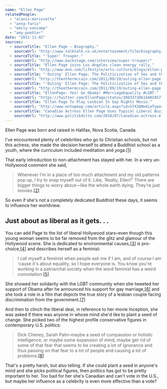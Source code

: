 ```yaml
---
name: "Ellen Page"
relatedPeople:
  - "alanis-morissette"
  - "anna-faris"
  - "emily-vancamp"
  - "amy-poehler"
date: "2012-11-02"
sources:
  - sourceTitle: "Ellen Page – Biography."
    sourceUrl: "http://www.talktalk.co.uk/entertainment/film/biography/artist/ellen-page/biography/175?page=3"
  - sourceTitle: "'Super' Trouper."
    sourceUrl: "http://www.backstage.com/interview/super-trouper/"
  - sourceTitle: "Ellen Page joins Los Angeles clean energy rally."
    sourceUrl: "http://www.mnn.com/lifestyle/arts-culture/blogs/ellen-page-joins-los-angeles-clean-energy-rally"
  - sourceTitle: "'Outing' Ellen Page: The Politicization of Sex and the Sexualization of Politics."
    sourceUrl: "http://theothermccain.com/2011/09/19/outing-ellen-page-the-politicization-of-sex-and-the-sexualization-of-politics/"
  - sourceTitle: "'Outing' Ellen Page: The Politicization of Sex and the Sexualization of Politics."
    sourceUrl: "http://theothermccain.com/2011/09/19/outing-ellen-page-the-politicization-of-sex-and-the-sexualization-of-politics/"
  - sourceTitle: "EllenPage: Yes! Go Obama! #MarriageEquality #LGBT."
    sourceUrl: "https://twitter.com/EllenPage/status/200337206144024577"
  - sourceTitle: "Ellen Page To Play Lesbian In Gay Rights Movie."
    sourceUrl: "http://www.ontopmag.com/article.aspx?id=5742&MediaType=1&Category=4"
  - sourceTitle: "Canadian Actress Ellen Page Uses Typical Liberal Buzzwords To Smear Sarah Palin."
    sourceUrl: "http://www.politikditto.com/2010/07/canadian-actress-ellen-page-uses.html"
---
```


Ellen Page was born and raised in Halifax, Nova Scotia, Canada.

I've encountered plenty of celebrities who go to Christian schools, but not this actress; she made the decision herself to attend a Buddhist school as a youth, where the curriculum included meditation and yoga.<a class="source-citation" href="http://www.talktalk.co.uk/entertainment/film/biography/artist/ellen-page/biography/175?page=3" title="Ellen Page – Biography.">[1]</a>

That early introduction to non-attachment has stayed with her. In a very un-Hollywood comment she said,

>Whenever I'm in a place of too much attachment and my old patterns pop up, I try to snap myself out of it. Like, 'Really, Ellen?' There are bigger things to worry about—like the whole earth dying. They're just movies.<a class="source-citation" href="http://www.backstage.com/interview/super-trouper/" title="&apos;Super&apos; Trouper.">[2]</a>

So even if she's not a completely dedicated Buddhist these days, it seems to influence her worldview.


## Just about as liberal as it gets. . .

You can add Page to the list of liberal Hollywood stars–even though this young woman seems to be far removed from the glitz and glamour of the Hollywood scene. She is dedicated to environmental causes,<a class="source-citation" href="http://www.mnn.com/lifestyle/arts-culture/blogs/ellen-page-joins-los-angeles-clean-energy-rally" title="Ellen Page joins Los Angeles clean energy rally.">[3]</a> is pro-choice,<a class="source-citation" href="http://theothermccain.com/2011/09/19/outing-ellen-page-the-politicization-of-sex-and-the-sexualization-of-politics/" title="&apos;Outing&apos; Ellen Page: The Politicization of Sex and the Sexualization of Politics.">[4]</a> and describes herself as a feminist:

>I call myself a feminist when people ask me if I am, and of course I am 'cause it's about equality, so I hope everyone is. You know you're working in a patriarchal society when the word feminist has a weird connotation.<a class="source-citation" href="http://theothermccain.com/2011/09/19/outing-ellen-page-the-politicization-of-sex-and-the-sexualization-of-politics/" title="&apos;Outing&apos; Ellen Page: The Politicization of Sex and the Sexualization of Politics.">[5]</a>

She showed her solidarity with the LGBT community when she tweeted her support of Obama after he announced his support for gay marriage,<a class="source-citation" href="https://twitter.com/EllenPage/status/200337206144024577" title="EllenPage: Yes! Go Obama! #MarriageEquality #LGBT.">[6]</a> and she took a role in a film that depicts the true story of a lesbian couple facing discrimination from the government.<a class="source-citation" href="http://www.ontopmag.com/article.aspx?id=5742&MediaType=1&Category=4" title="Ellen Page To Play Lesbian In Gay Rights Movie.">[7]</a>

And then to clinch the liberal deal, in reference to her movie Inception, she was asked if there was anyone in whose mind she'd like to plant a seed of change. She picked two of the highest profile conservative figures in contemporary U.S. politics:

>Dick Cheney, Sarah Palin–maybe a seed of compassion or holistic intelligence, or maybe some expansion of mind, maybe get rid of some of that fear that seems to be creating a lot of ignorance and thus passing on that fear to a lot of people and causing a lot of problems.<a class="source-citation" href="http://www.politikditto.com/2010/07/canadian-actress-ellen-page-uses.html" title="Canadian Actress Ellen Page Uses Typical Liberal Buzzwords To Smear Sarah Palin.">[8]</a>

That's a pretty harsh, but also telling. If she could plant a seed in anyone's mind and she picks political figures, then politics has got to be pretty important to her. Too bad for her she's Canadian and can't vote in the U.S., but maybe her influence as a celebrity is even more effective than a vote?